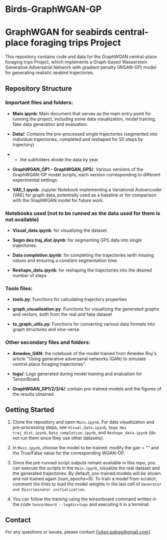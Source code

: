 # Birds-GraphWGAN-GP


# GraphWGAN for seabirds central-place foraging trips Project

This repository contains code and data for the GraphWGAN central-place foraging trips Project, which implements a Graph-based Wasserstein Generative Adversarial Network with gradient penalty (WGAN-GP) model for generating realistic seabird trajectories.

## Repository Structure

### Important files and folders:

- **Main.ipynb**: Main document that serves as the main entry point for running the project, including some data visualization, model training, fake data generation and evaluation.

- **Data/**: Contains the pre-processed single trajectories (segmented into individual trajectories, completed and reshaped for 50 steps by trajectory)
- - the subfolders divide the data by year

- **GraphWGAN_GP1 - GraphWGAN_GP5/**: Various versions of the GraphWGAN-GP model scripts, each version corresponding to different experimental settings.

- **VAE_1.ipynb**: Jupyter Notebook implementing a Variational Autoencoder (VAE) for graph data, potentially used as a baseline or for comparison with the GraphWGAN model for future work.



### Notebooks used (not to be runned as the data used for them is not available)

- **Visual_data.ipynb**: for visualizing the dataset.

- **Segm des traj_dist.ipynb**: for segmenting GPS data into single trajectories.

- **Data completion.ipynb**: for completing the trajectories iwith missing values and ensuring a constant segmentation time.

- **Reshape_data.ipynb**: for reshaping the trajectories into the desired number of steps



### Tools files:

- **tools.py**: Functions for calculating trajectory properties

- **graph_visualisation.py**: Functions for visualizing the generated graphs and vectors, both from the real and fake dataset

- **to_graph_utils.py**: Functions for converting various data formats into graph structures and vice-versa.



### Other secondary files and folders:

- **Amedee_GAN**: the notebook of the model trained from Amedee Roy's article "Using generative adversarial networks (GAN) to simulate central-place foraging trajectories".

- **logs/**: Logs generated during model training and evaluation for TensorBoard.

- **GraphWGAN_GP1/2/3/4/**: contain pre-trained models and the figures of the results obtained



## Getting Started

1. Clone the repository and open `Main.ipynb`. For data visualization and pre-processing steps, see `Visual_data.ipynb`, `Segm des traj_dist.ipynb`, `Data_completion.ipynb`, and `Reshape_data.ipynb` (do not run them since they use other datasets).

2. In `Main.ipynb`, choose the model to be trained: modify the gan = "" and the True/False value for the corresponding WGAN-GP.

3. Since the pre-runned script outputs remain available in this repo, you can execute the scripts in the `Main.ipynb`, visualize the real dataset and the generated trajectories. By default, pre-trained models will be shown and not trained again (num_epochs=0). To train a model from scratch, comment the lines to load the model weights in the last cell of `Generator and Discriminator initialization`.

4. You can follow the training using the tensorboard command written in the code `tensorboard --logdir=logs` and executing it in a terminal.




## Contact

For any questions or issues, please contact [julien.patras@gmail.com].
